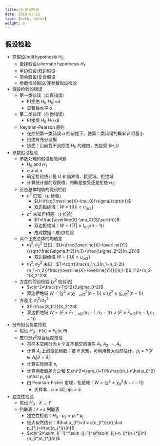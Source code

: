 ```yaml
---
title: 8-假设检验
date: 2019-03-21
tags: [math, notes]
weight: 8
---
```


## 假设检验

- 原假设/null hypothesis $H_0$
  - 备择假设/alternate hypothesis $H_1$
  - 单边假设/双边假设
  - 简单假设/复合假设
  - 参数检验假设/非参数假设检验
- 假设检验的错误
  - 第一类错误（弃真错误）
    - P(拒绝 $H_0$|$H_0$)=$\alpha$
    - 显著性水平 $\alpha$
  - 第二类错误（存伪错误）
    - P(接受 $H_0$|$H_1$)=$\beta$
  - Neyman-Pearson 原则
    - 在控制第一类错误 $\alpha$ 的前提下，使第二类错误的概率 $\beta$ 尽量小
    - 拒绝有充分证据
    - 接受：目前找不到拒绝 $H_0$ 的理由，先接受 \$H_0
- 参数假设检验
  - 参数处理的假设检验问题
    - $H_0$ and $H_1$
    - $\alpha$ and $n$
    - 确定检验统计量 $U$ 和临界值、接受域、拒绝域
    - 计算统计量的观察值，判断是接受还是拒绝 $H_0$
  - 正态总体均值的假设检验
    - $\sigma^2$ 已知 （$u$ 检验）
      - $U=\frac{\overline{X}-\mu_0}{\sigma/\sqrt{n}}$
      - 双边拒绝域：$W=\{|U|\geq u_{\alpha/2}\}$
    - $\sigma^2$ 未知但相等 （$t$ 检验）
      - $T=\frac{\overline{X}-\mu_0}{S/\sqrt{n}}$
      - 双边拒绝域：$W=\{|T|\geq t_{\alpha/2}(n-1)\}$
      - 成对数据：成对$t$检验
  - 两个正态总体的均值差
    - $\sigma_1^2,\sigma_2^2$ 已知：$U=\frac{\overline{X}-\overline{Y}}{\sqrt{\frac{\sigma_1^2}{n_1}+\frac{\sigma_2^2}{n_2}}}$
      - 双边拒绝域 $W=\{|U|\geq u_{\alpha/2}\}$
    - $\sigma_1^2,\sigma_2^2$ 未知：$T=\sqrt{\frac{n_1n_2(n_1+n_2-2)}{n_1+n_2}}\frac{(\overline{X}-\overline{Y})}{(n_1-1)S_1^2+(n_2-1)S_2^2}$
  - 方差的假设检验 ($\chi^2$ 检验法)
    - $\chi^2=\frac{(n-1)S^2}{\sigma_0^2}$
    - 双边拒绝域 $W=\{\chi^2\leq \chi^2_{1-\alpha/2}(n-1)\}\cup\{\chi^2\geq\chi_{\alpha/2}^2(n-1)\}$
  - 方差比 $\sigma_1^2/\sigma_2^2$
    - $F=\frac{S_1^2}{S_2^2}$
    - 双边拒绝域 $W=\{F\leq F_{1-\alpha/2}(n_1-1,n_2-1)\}\cup\{F\geq F_{\alpha/2}(n_1-1,n_2-1)\}$
- 分布拟合优度检验
  - 假设 $H_0:F(x)=F_0(x;\theta)$
  - 皮尔逊$\chi^2$拟合优度检验
    - 将样本空间分为 $k$ 个互不相交的事件 $A_1,A_2,\cdots,A_k$
    - 计算 $A_i$ 上的理论频数：若 $\theta$ 未知，可利用极大似然估计，$\hat p_i=P(X\in A_i|\theta=\hat\theta)$
    - 计算实际频率 $n_i$
    - 计算两者偏差方之和 $\chi^2=\sum_{i=1}^k\frac{(n_i-n\hat p_i)^2}{n\hat p_i}$
    - 由 Pearson-Fisher 定理，拒绝域：$W=\{\chi^2\geq \chi^2_{\alpha}(k-r-1)\}$
      - 大样本，$n\geq 50, n\hat p_i>5$
- 独立性检验
  - 假设 $H_0:X\perp Y$
  - 列联表：$r\times s$ 列联表
    - 独立性检验：$H_0:p_{ij}=p_i*p_j$
    - 极大似然估计：$\hat p_{i*}=\frac{n_{i*}}{n},\hat p_{*j}=\frac{n_{*j}}{n}$
    - $\chi^2=\sum_{i=1}^r\sum_{j=1}^s\frac{n_{ij}-n_{i*}n_{*j}/n}{n_{i*}n_{*j}/n}$
